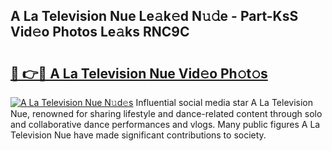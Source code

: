 ## A La Television Nue Le𝚊k𝚎d N𝚞𝚍e - Part-KsS Vid𝚎o Photos Le𝚊ks RNC9C

# <h2><a href="http://fb9ydy0.evod.top/?m=A+La+Television+Nue">🔗 👉🔴 A La Television Nue Vid𝚎o Ph𝚘t𝚘s</a></h2>

[![A La Television Nue N𝚞d𝚎s](https://i.imgur.com/8V9OHl7.gif)](http://fb9ydy0.evod.top/?m=A+La+Television+Nue)
Influential social media star A La Television Nue, renowned for sharing lifestyle and dance-related content through solo and collaborative dance performances and vlogs. Many public figures A La Television Nue have made significant contributions to society. 
